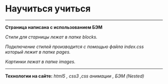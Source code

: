 # Научиться учиться
___

**Страница написана с использованием БЭМ**

*Стили для старницы лежат в папке blocks.*

*Подключение стилей производится с помощью файла index.css который лежит в папке pages.* 

*Картинки лежат в папке images.*

___
**Технологии на сайте:**
*html5 , css3 ,css анимации , БЭМ (Nested)*